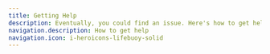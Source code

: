 ```yaml
---
title: Getting Help
description: Eventually, you could find an issue. Here's how to get help.
navigation.description: How to get help
navigation.icon: i-heroicons-lifebuoy-solid
---
```

